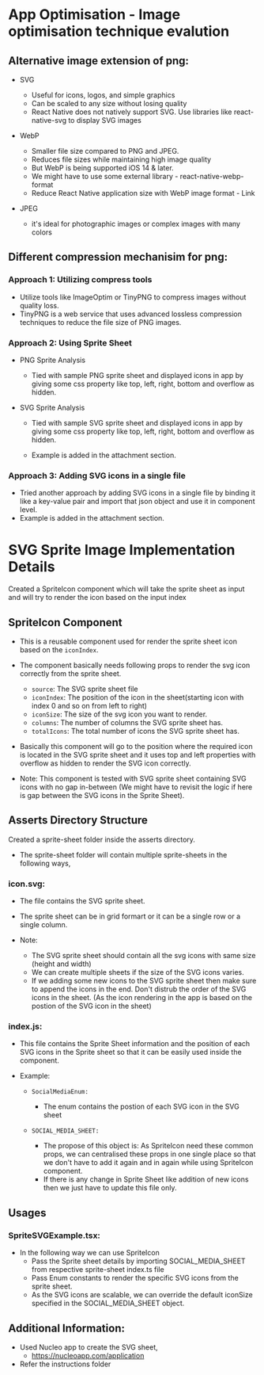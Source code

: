 # App Optimisation - Image optimisation technique evalution

## Alternative image extension of png:
- SVG
    - Useful for icons, logos, and simple graphics
    - Can be scaled to any size without losing quality
    - React Native does not natively support SVG. Use libraries like react-native-svg to display SVG images

- WebP
    - Smaller file size compared to PNG and JPEG.
    - Reduces file sizes while maintaining high image quality
    - But WebP is being supported iOS 14 & later.
    - We might have to use some external library - react-native-webp-format
    - Reduce React Native application size with WebP image format - Link

- JPEG
    - it's ideal for photographic images or complex images with many colors

## Different compression mechanisim for png:

### Approach 1: Utilizing compress tools
- Utilize tools like ImageOptim or TinyPNG to compress images without quality loss.
- TinyPNG is a web service that uses advanced lossless compression techniques to reduce the file size of PNG images.

### Approach 2: Using Sprite Sheet

- PNG Sprite Analysis
    - Tied with sample PNG sprite sheet and displayed icons in app by giving some css property like top, left, right, bottom and overflow as hidden.

- SVG Sprite Analysis
    - Tied with sample SVG sprite sheet and displayed icons in app by giving some css property like top, left, right, bottom and overflow as hidden.

    - Example is added in the attachment section.

### Approach 3: Adding SVG icons in a single file
- Tried another approach by adding SVG icons in a single file by binding it like a key-value pair and import that json object and use it in component level.
- Example is added in the attachment section.

# SVG Sprite Image Implementation Details

Created a SpriteIcon component which will take the sprite sheet as input and will try to render the icon based on the input index

## SpriteIcon Component

- This is a reusable component used for render the sprite sheet icon based on the `iconIndex`.
- The component basically needs following props to render the svg icon correctly from the sprite sheet.
    - `source`: The SVG sprite sheet file
    - `iconIndex`: The position of the icon in the sheet(starting icon with index 0 and so on from left to right)
    - `iconSize`: The size of the svg icon you want to render.
    - `columns`: The number of columns the SVG sprite sheet has.
    - `totalIcons`: The total number of icons the SVG sprite sheet has.
- Basically this component will go to the position where the required icon is located in the SVG sprite sheet and it uses top and left properties with overflow as hidden to render the SVG icon correctly.

- Note: This component is tested with SVG sprite sheet containing SVG icons with no gap in-between (We might have to revisit the logic if here is gap between the SVG icons in the Sprite Sheet).

## Asserts Directory Structure

Created a sprite-sheet folder inside the asserts directory.

- The sprite-sheet folder will contain multiple sprite-sheets in the following ways,

### icon.svg: 
- The file contains the SVG sprite sheet.
- The sprite sheet can be in grid formart or it can be a single row or a single column.

- Note: 
    - The SVG sprite sheet should contain all the svg icons with same size (height and width)
    - We can create multiple sheets if the size of the SVG icons varies.
    - If we adding some new icons to the SVG sprite sheet then make sure to append the icons in the end. Don't distrub the order of the SVG icons in the sheet. (As the icon rendering in the app is based on the postion of the SVG icon in the sheet)

### index.js:
- This file contains the Sprite Sheet information and the position of each SVG icons in the Sprite sheet so that it can be easily used inside the component.

- Example:
    - `SocialMediaEnum:`
        - The enum contains the postion of each SVG icon in the SVG sheet

    - `SOCIAL_MEDIA_SHEET:`
        - The propose of this object is: As SpriteIcon need these common props, we can centralised these props in one single place so that we don't have to add it again and in again while using SpriteIcon component.
        - If there is any change in Sprite Sheet like addition of new icons then we just have to update this file only. 

## Usages

### SpriteSVGExample.tsx:
- In the following way we can use SpriteIcon
    - Pass the Sprite sheet details by importing SOCIAL_MEDIA_SHEET from respective sprite-sheet index.ts file
    - Pass Enum constants to render the specific SVG icons from the sprite sheet.
    - As the SVG icons are scalable, we can override the default iconSize specified in the SOCIAL_MEDIA_SHEET object.

## Additional Information:

- Used Nucleo app to create the SVG sheet,
    - https://nucleoapp.com/application
- Refer the instructions folder